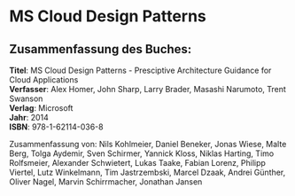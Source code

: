 # MS Cloud Design Patterns

## Zusammenfassung des Buches:

**Titel**: MS Cloud Design Patterns - Presciptive Architecture Guidance for Cloud Applications  
**Verfasser**: Alex Homer, John Sharp, Larry Brader, Masashi Narumoto, Trent Swanson  
**Verlag**: Microsoft  
**Jahr**: 2014  
**ISBN**: 978-1-62114-036-8

Zusammenfassung von: Nils Kohlmeier, Daniel Beneker, Jonas Wiese, Malte Berg, Tolga Aydemir, Sven Schirmer, Yannick Kloss, Niklas Harting, Timo Rolfsmeier, Alexander Schwietert, Lukas Taake, Fabian Lorenz, Philipp Viertel, Lutz Winkelmann, Tim Jastrzembski, Marcel Dzaak, Andrei Günther, Oliver Nagel, Marvin Schirrmacher, Jonathan Jansen

